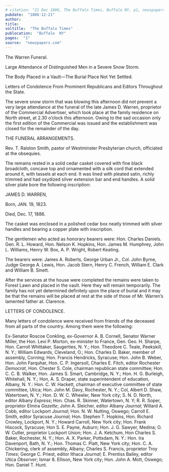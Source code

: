 ```yaml
---
# citation: "21 Dec 1886, The Buffalo Times, Buffalo NY, p1, newspapers.com."
pubdate:  "1886-12-21"
author: 
title: 
voltitle:  "The Buffalo Times"
publocation:  "Buffalo  NY"
pages:  "1"
source:  "newspapers.com"
---
```

The Warren Funeral. 

Large Attendance of Distinguished Men in a Severe Snow Storm. 

The Body Placed in a Vault—The Burial Place Not Yet Settled. 

Letters of Condolence From Prominent Republicans and Editors Throughout the State. 

The severe snow storm that was blowing this afternoon did not prevent a very large attendance at the funeral of the late James D. Warren, proprietor of the Commercial Advertiser, which took place at the family residence on North street, at 2.30 o’clock this afternoon. Owing to the sad occasion only the first edition of the Commercial was issued and the establishment was closed for the remainder of the day. 

THE FUNERAL ARRANGEMENTS. 

Rev. T. Ralston Smith, pastor of Westminster Presbyterian church, officiated at the obsequies. 

The remains rested in a solid cedar casket covered with fine black broadcloth, concave top and ornamented with a silk cord that extended around it, with tassels at each end. It was lined with pleated satin, richly trimmed and had oxydized silver extension bar and end handles. A solid silver plate bore the following inscription: 

JAMES D. WARREN, 

Born, JAN. 19, 1823. 

Died, Dec. 17, 1886. 

The casket was enclosed in a polished cedar box neatly trimmed with silver handles and bearing a copper plate with inscription. 

The gentlemen who acted as honorary bearers were: Hon. Charles Daniels. Gen. R. L. Howard, Hon. Nelson K. Hopkins, Hon. James M. Humphrey, John L. Williams, Henry W. Box, A. P. Wright, Robert Keating. 

The bearers were: James A. Roberts, George Urban Jr., Col. John Byrne, Judge George A. Lewis, Hon. Jacob Stern, Henry C. French, William E. Clark and William B. Sinett. 

After the services at the house were completed the remains were taken to Forest Lawn and placed in the vault. Here they will remain temporarily. The family has not yet determined definitely upon the place of burial and it may be that the remains will be placed at rest at the side of those of Mr. Warren’s lamented father at. Clarence.  

LETTERS OF CONDOLENCE. 

Many letters of condolence were received from friends of the deceased from all parts of the country. Among them were the following: 

Ex-Senator Roscoe Conkling, ex-Governor A. B. Cornell, Senator Warner Miller, the Hon. Levi P. Morton, ex-minister to France, Gen. Geo. H. Sharpe, Hon. Carroll Whittaker, Saugerties, N. Y.; Hon. Theodore C. Teale, Peekskill, N. Y.; William Edwards, Cleveland, O.; Hon. Charles D. Baker, member of assembly, Corning; Hon. Francis Hendricks, Syracuse; Hon. John B. Weber, Hon. John Farquhar, Hon. C. P. Ingersoll, Charles E. Fitch, editor Rochester *Democrat*, Hon. Chester S. Cole, chairman republican state committee; Hon. C. C. B. Walker, Hon. James S. Smart, Cambridge, N. Y.; Hon. H. G. Burleigh, Whitehall, N. Y.; Hon, A. S. Draper, state superintendent of education, Albany, N. Y.: Hon. C. W. Hackett, chairman of executive committee of state committee, Utica; Hon. John M. Davy, Rochester, N. Y.; Col, Albert D. Shaw, Watertown, N. Y.; Hon. D. W. C. Wheeler, New York city; S. N. D. North, editor Albany *Express*; Hon. Chas. R. Skinner, Watertown, N. Y; R. R. Soper, proprietor Elmira *Gazette*; John A. Sleicher, editor Albany *Journal*; Willard A. Cobb, editor Lockport *Journal*; Hon. N. W. Nutting, Oswego; Carroll E. Smith, editor Syracuse *Journal*; Hon. Stephen T. Hopkins, Hon. Richard Crowley, Lockport, N. Y.; Howard Carroll, New York city; Hon. Frank Hiscock, Syracuse; Hon S. E. Payne, Auburn; Hon. J. G. Sawyer, Medina; O. W. Cutler, proprietor Lockport *Union*; Hon. J. A. Ketchum, Hon Charles S. Baker, Rochester, N. Y.; Hon. A. X. Parker, Pottsdam, N. Y.: Hon. Ira Davenport, Bath, N. Y.; Hon. Thomas C. Platt, New York city; Hon. C. A. Chickering, clerk of assembly, Albany; Charles S. Francis, proprietor Troy *Times*; George C. Priest, editor Ithaca *Journal*; E. Prentiss Bailey, editor Utica *Observer*; Ismar 8. Ellison, New York city; Hon. John A. Mott, Oswego; Hon. Daniel T. Hunt. 

